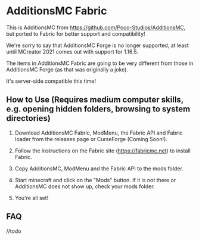 # AdditionsMC Fabric

This is AdditionsMC from https://github.com/Poco-Studios/AdditionsMC, 
but ported to Fabric for better support and compatibility!

We're sorry to say that AdditionsMC Forge is no longer supported, at least until MCreator 2021 comes out with support for 1.16.5.

The items in AdditionsMC Fabric are going to be very different from those in AdditionsMC Forge (as that was originally a joke).

It's server-side compatible this time!

## How to Use (Requires medium computer skills, e.g. opening hidden folders, browsing to system directories)

1. Download AdditionsMC Fabric, ModMenu, the Fabric API and Fabric loader from the releases page or CurseForge (Coming Soon!).

2. Follow the instructions on the Fabric site (https://fabricmc.net) to install Fabric.

3. Copy AdditionsMC, ModMenu and the Fabric API to the mods folder.

4. Start minecraft and click on the "Mods" button. If it is not there or AdditionsMC does not show up, check your mods folder. 

5. You're all set! 

## FAQ

//todo
